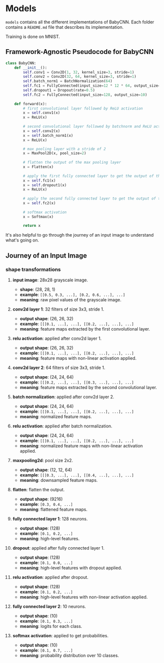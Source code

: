 # Models

`models` contains all the different implementations of BabyCNN. Each folder contains a `README.md` file that describes its implementation.

Training is done on MNIST.

## Framework-Agnostic Pseudocode for BabyCNN

```python
class BabyCNN:
    def __init__():
        self.conv1 = Conv2D(1, 32, kernel_size=3, stride=1)
        self.conv2 = Conv2D(32, 64, kernel_size=3, stride=1)
        self.batch_norm1 = BatchNormalization(64)
        self.fc1 = FullyConnected(input_size=12 * 12 * 64, output_size=128)
        self.dropout1 = Dropout(rate=0.5)
        self.fc2 = FullyConnected(input_size=128, output_size=10)
        
    def forward(x):
        # first convolutional layer followed by ReLU activation
        x = self.conv1(x)
        x = ReLU(x)
        
        # second convolutional layer followed by batchnorm and ReLU activation
        x = self.conv2(x)
        x = self.batch_norm1(x)
        x = ReLU(x)

        # max pooling layer with a stride of 2
        x = MaxPool2D(x, pool_size=2)
        
        # flatten the output of the max pooling layer
        x = Flatten(x)
        
        # apply the first fully connected layer to get the output of the first hidden layer
        x = self.fc1(x)
        x = self.dropout1(x)
        x = ReLU(x)
        
        # apply the second fully connected layer to get the output of the second hidden layer
        x = self.fc2(x)
        
        # softmax activation
        x = Softmax(x)
        
        return x
```

It's also helpful to go through the journey of an input image to understand what's going on.

## Journey of an Input Image

### shape transformations

1. **input image**: 28x28 grayscale image.
   - **shape**: (28, 28, 1)
   - **example**: `[[0.5, 0.3, ...], [0.2, 0.6, ...], ...]`
   - **meaning**: raw pixel values of the grayscale image.

2. **conv2d layer 1**: 32 filters of size 3x3, stride 1.
   - **output shape**: (26, 26, 32)
   - **example**: `[[[0.1, ...], ...], [[0.2, ...], ...], ...]`
   - **meaning**: feature maps extracted by the first convolutional layer.

3. **relu activation**: applied after conv2d layer 1.
   - **output shape**: (26, 26, 32)
   - **example**: `[[[0.1, ...], ...], [[0.2, ...], ...], ...]`
   - **meaning**: feature maps with non-linear activation applied.

4. **conv2d layer 2**: 64 filters of size 3x3, stride 1.
   - **output shape**: (24, 24, 64)
   - **example**: `[[[0.2, ...], ...], [[0.3, ...], ...], ...]`
   - **meaning**: feature maps extracted by the second convolutional layer.

5. **batch normalization**: applied after conv2d layer 2.
   - **output shape**: (24, 24, 64)
   - **example**: `[[[0.1, ...], ...], [[0.2, ...], ...], ...]`
   - **meaning**: normalized feature maps.

6. **relu activation**: applied after batch normalization.
   - **output shape**: (24, 24, 64)
   - **example**: `[[[0.1, ...], ...], [[0.2, ...], ...], ...]`
   - **meaning**: normalized feature maps with non-linear activation applied.

7. **maxpooling2d**: pool size 2x2.
   - **output shape**: (12, 12, 64)
   - **example**: `[[[0.3, ...], ...], [[0.4, ...], ...], ...]`
   - **meaning**: downsampled feature maps.

8. **flatten**: flatten the output.
   - **output shape**: (9216)
   - **example**: `[0.3, 0.4, ...]`
   - **meaning**: flattened feature maps.

9. **fully connected layer 1**: 128 neurons.
   - **output shape**: (128)
   - **example**: `[0.1, 0.2, ...]`
   - **meaning**: high-level features.

10. **dropout**: applied after fully connected layer 1.
    - **output shape**: (128)
    - **example**: `[0.1, 0.0, ...]`
    - **meaning**: high-level features with dropout applied.

11. **relu activation**: applied after dropout.
    - **output shape**: (128)
    - **example**: `[0.1, 0.2, ...]`
    - **meaning**: high-level features with non-linear activation applied.

12. **fully connected layer 2**: 10 neurons.
    - **output shape**: (10)
    - **example**: `[0.1, 0.3, ...]`
    - **meaning**: logits for each class.

13. **softmax activation**: applied to get probabilities.
    - **output shape**: (10)
    - **example**: `[0.1, 0.7, ...]`
    - **meaning**: probability distribution over 10 classes.
